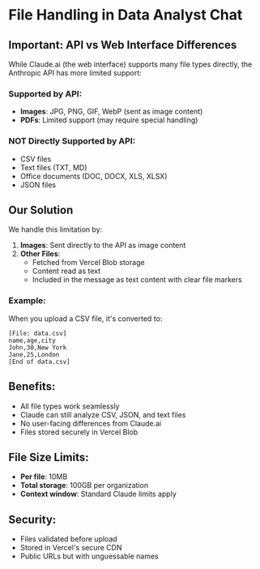 # File Handling in Data Analyst Chat

## Important: API vs Web Interface Differences

While Claude.ai (the web interface) supports many file types directly, the Anthropic API has more limited support:

### Supported by API:

- **Images**: JPG, PNG, GIF, WebP (sent as image content)
- **PDFs**: Limited support (may require special handling)

### NOT Directly Supported by API:

- CSV files
- Text files (TXT, MD)
- Office documents (DOC, DOCX, XLS, XLSX)
- JSON files

## Our Solution

We handle this limitation by:

1. **Images**: Sent directly to the API as image content
2. **Other Files**:
   - Fetched from Vercel Blob storage
   - Content read as text
   - Included in the message as text content with clear file markers

### Example:

When you upload a CSV file, it's converted to:

```
[File: data.csv]
name,age,city
John,30,New York
Jane,25,London
[End of data.csv]
```

## Benefits:

- All file types work seamlessly
- Claude can still analyze CSV, JSON, and text files
- No user-facing differences from Claude.ai
- Files stored securely in Vercel Blob

## File Size Limits:

- **Per file**: 10MB
- **Total storage**: 100GB per organization
- **Context window**: Standard Claude limits apply

## Security:

- Files validated before upload
- Stored in Vercel's secure CDN
- Public URLs but with unguessable names
